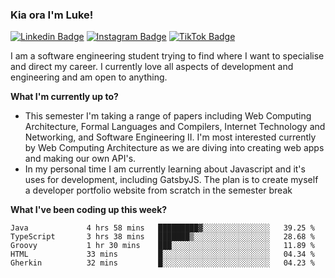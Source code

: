 ### Kia ora I'm Luke!

[![Linkedin Badge](https://img.shields.io/badge/-LinkedIn-0e76a8?style=flat-square&logo=Linkedin&logoColor=white)](https://www.linkedin.com/in/luke-stynes/)
[![Instagram Badge](https://img.shields.io/badge/-Instagram-e4405f?style=flat-square&logo=Instagram&logoColor=white)](https://www.instagram.com/luke.stynes/)
[![TikTok Badge](https://img.shields.io/badge/TikTok-Follow-blue)](https://www.tiktok.com/@luke_stynes)

I am a software engineering student trying to find where I want to specialise and direct my career. I currently love all aspects of development and engineering and am open to anything.

**What I'm currently up to?**
- This semester I'm taking a range of papers including Web Computing Architecture, Formal Languages and Compilers, Internet Technology and Networking, and Software Engineering II. I'm most interested currently by Web Computing Architecture as we are diving into creating web apps and making our own API's.
- In my personal time I am currently learning about Javascript and it's uses for development, including GatsbyJS. The plan is to create myself a developer portfolio website from scratch in the semester break


**What I've been coding up this week?**
<!--START_SECTION:waka-->

```text
Java             4 hrs 58 mins   █████████▓░░░░░░░░░░░░░░░   39.25 %
TypeScript       3 hrs 38 mins   ███████▒░░░░░░░░░░░░░░░░░   28.68 %
Groovy           1 hr 30 mins    ███░░░░░░░░░░░░░░░░░░░░░░   11.89 %
HTML             33 mins         █░░░░░░░░░░░░░░░░░░░░░░░░   04.34 %
Gherkin          32 mins         █░░░░░░░░░░░░░░░░░░░░░░░░   04.23 %
```

<!--END_SECTION:waka-->
